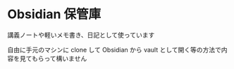 # Obsidian 保管庫

講義ノートや軽いメモ書き、日記として使っています

自由に手元のマシンに clone して Obsidian から vault として開く等の方法で内容を見てもらって構いません
